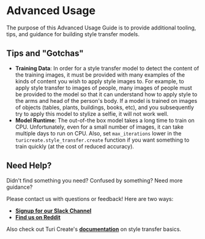 # Advanced Usage

The purpose of this Advanced Usage Guide is to provide additional tooling, tips, and guidance for building style transfer models. 

## Tips and "Gotchas"

-  **Training Data**: In order for a style transfer model to detect the content of the training images, it must be provided with many examples of the kinds of content you wish to apply style images to. 
For example, to apply style transfer to images of people, many images of people must be provided to the model so that it can understand how to apply style to the arms and head of the person's body. If a model is trained on images of objects (tables, plants, buildings, books, etc), and you subsequently try to apply this model to stylize a selfie, it will not work well.
-  **Model Runtime**: The out-of-the box model takes a long time to train on CPU. Unfortunately, even for a small number of images, it can take multiple days to run on CPU. Also, set `max_iterations` lower in the `turicreate.style_transfer.create` function if you want something to train quickly (at the cost of reduced accuracy).


## Need Help?
Didn't find something you need? Confused by something? Need more guidance?

Please contact us with questions or feedback! Here are two ways:

-  [**Signup for our Slack Channel**](https://skafosai.slack.com/)
-  [**Find us on Reddit**](https://reddit.com/r/skafos)

Also check out Turi Create's [**documentation**](https://apple.github.io/turicreate/docs/userguide/style_transfer/) on style transfer basics.
